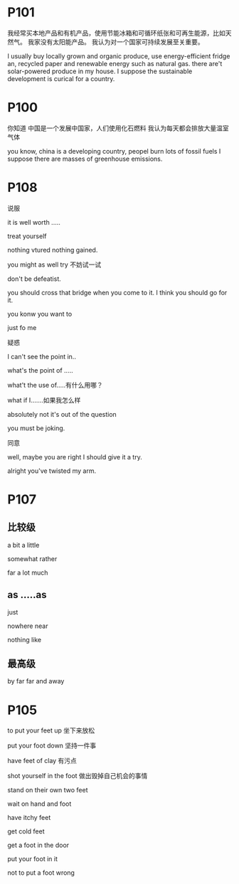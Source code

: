 # P101

我经常买本地产品和有机产品，使用节能冰箱和可循环纸张和可再生能源，比如天然气。   我家没有太阳能产品。     我认为对一个国家可持续发展至关重要。

I usually buy locally grown and organic produce, use energy-efficient fridge an, recycled paper and renewable energy such as natural gas.  there are't solar-powered produce in my house. I suppose  the sustainable development is curical for a country.



# P100

你知道 中国是一个发展中国家，人们使用化石燃料 我认为每天都会排放大量温室气体   

you know, china is a developing country, peopel burn lots of fossil fuels  I suppose  there are masses of greenhouse emissions. 



# P108

说服

it is well worth .....

treat  yourself

nothing vtured nothing gained.

you might as well try    不妨试一试

don't be defeatist.

you should cross that bridge when you come to it. I think you should go for it.

you konw you want to

just fo me

疑惑

I can't see the point in..

what's the point of .....

what't the use of.....有什么用哪？

what if I.......如果我怎么样

absolutely not    it's out of the question

you must be joking.

同意

well, maybe you are right I should give it a try.

alright you've twisted my arm.

# P107

## 比较级

a bit     a little

somewhat   rather

far   a lot  much



## as .....as

just

nowhere near

nothing like

## 最高级

by far        far and away



# P105

to put your feet up    坐下来放松

put your foot down  坚持一件事

have feet of clay   有污点

shot yourself in the foot  做出毁掉自己机会的事情



stand on their own two feet

wait on hand and foot

have itchy feet

get cold feet

get a foot in the door

put your foot in it

not to put a foot wrong